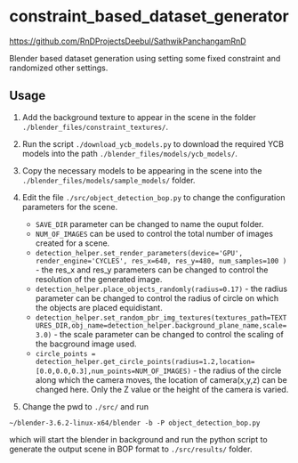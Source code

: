 # constraint_based_dataset_generator

https://github.com/RnDProjectsDeebul/SathwikPanchangamRnD

Blender based dataset generation using setting some fixed constraint and randomized other settings.


## Usage

1. Add the background texture to appear in the scene in the folder ```./blender_files/constraint_textures/```.
2. Run the script ```./download_ycb_models.py``` to download the required YCB models into the path ```./blender_files/models/ycb_models/```.
3. Copy the necessary models to be appearing in the scene into the ```./blender_files/models/sample_models/``` folder.
4. Edit the file ```./src/object_detection_bop.py``` to change the configuration parameters for the scene.

    * `SAVE_DIR` parameter can be changed to name the ouput folder.
    * `NUM_OF_IMAGES` can be used to control the total number of images created for a scene.
    * ``detection_helper.set_render_parameters(device='GPU',
                                           render_engine='CYCLES',
                                           res_x=640,
                                           res_y=480,
                                           num_samples=100
                                           )`` - the res_x and res_y parameters can be changed to control the resolution of the generated image.
    * `detection_helper.place_objects_randomly(radius=0.17)` - the radius parameter can be changed to control the radius of circle on which the objects are placed equidistant.
    * `detection_helper.set_random_pbr_img_textures(textures_path=TEXTURES_DIR,obj_name=detection_helper.background_plane_name,scale=3.0)` - the scale parameter can be changed to control the scaling of the bacground image used.
    * `circle_points = detection_helper.get_circle_points(radius=1.2,location=[0.0,0.0,0.3],num_points=NUM_OF_IMAGES)` - the radius of the circle along which the camera moves, the location of camera(x,y,z) can be changed here. Only the Z value or the height of the camera is varied.

5. Change the pwd to ```./src/``` and run
```
~/blender-3.6.2-linux-x64/blender -b -P object_detection_bop.py
```
which will start the blender in background and run the python script to generate the output scene in BOP format to ```./src/results/``` folder.

